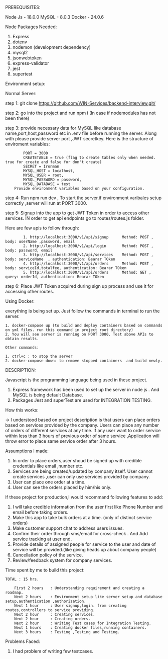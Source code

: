 PREREQUISITES:

Node Js - 18.0.0
MySQL - 8.0.3
Docker - 24.0.6

Node Packages Needed:

1. Express
2. dotenv
3. nodemon (development dependency)
4. mysql2
5. jsonwebtoken
6. express-validator
7. jest
8. supertest

Environment setup:

Normal Server:

step 1: git clone https://github.com/WIN-Services/backend-interview.git/

step 2: go into the project and run npm i (In case if nodemodules has not been there)

step 3: provide necessary data for MySQL like database name,port,host,password etc in .env file before running the server. Along with please provide server port ,JWT secretkey.
Here is the structure of enviroment variables:

            PORT = 3000
            CREATETABLE = true (flag to create tables only when needed. true for create and false for don't create)
            SECRET = Ironman
            MYSQL_HOST = localhost,
            MYSQL_USER = root,
            MYSQL_PASSWORD = password,
            MYSQL_DATABASE = test
        Provide environment variables based on your configuration.

step 4: Run npm run dev , To start the server.if environment varibales setup correctly ,server will run at PORT 3000.

step 5: Signup into the app to get JWT Token in order to access other services. IN order to get api endpoints go to routes/routes.js folder.

Here are few apis to follow through:

            1. http://localhost:3000/v1/api/signup      Method: POST , body: userName ,password, email
            2. http://localhost:3000/v1/api/login       Method: POST , body: password, email
            3. http://localhost:3000/v1/api/services    Method: POST , body: serviceName  , authentication: Bearar TOken
            4. http://localhost:3000/v1/api/orders      Method: POST , body: serviceId,totalfee, authentication: Bearar TOken
            5. http://localhost:3000/v1/api/orders      Method: GET ,  query: orderId, authentication: Bearar TOken

step 6: Place JWT Token acquired during sign up process and use it for accessing other routes.

Using Docker:

everything is being set up. Just follow the commands in terminal to run the server.

    1. docker-compose up (to build and deploy containers based on commands on yml files. run this command in project root directory)
    2. You will see server is running on PORT 3000. Test above APIs to obtain results.

    Other commands:

    1. ctrl+c : to stop the server
    2. docker-compose down: to remove stopped containers  and build newly.

DESCRIPTION:

Javascript is the programming language being used in these project.

1. Express framework has been used to set up the server in node js . And MySQL is being default Database.
2. Packages Jest and superTest are used for INTEGRATION TESTING.

How this works:

-> I understood based on project description is that users can place orders based on services provided by the company. Users can place any number of orders of different services at any time. If any user want to order service within less than 3 hours of previous order of same service ,Application will throw error to place same service order after 3 hours.

Assumptions I made:

1. In order to place orders,user shoud be signed up with credible credentials like email ,number etc.
2. Services are being created/updated by company itself. User cannot create services ,user can only use services provided by company.
3. User can place one order at a time.
4. User can see the orders placed by him/his only.

If these project for production,I would recommand following features to add:

1. I will take credible information from the user first like Phone Number and email before taking orders.
2. Make this app to take bulk orders at a time. (only of distinct service orders)
3. Make customer support chat to address users issues.
4. Confirm their order through sms/email for cross-check . And Add service tracking at user end.
5. Provide details of assigned people for service to the user and date of service will be provided.(like giving heads up about company people)
6. Cancellation policy of the service.
7. Review/feedback system for company services.

Time spent by me to build this project:

    TOTAL : 15 hrs.

        First 2 hours   : Understanding requirement and creating a roadmap.
        Next 2 hours    : Environment setup like server setup and database setup,authentication ,authorization.
        Next 1 hour     : User signup,login. from creating routes,controllers to service providing.
        Next 2 hour     : Creating services.
        Next 2 hour     : Creating orders.
        Next 2 hour     : Writing Test cases for Integration Testing.
        Next 1 hours    : Creating docker files,running containers.
        Next 3 hours    : Testing ,Testing and Testing.

Problems Faced:

1. I had problem of writing few testcases.
